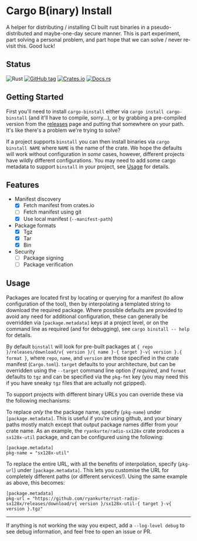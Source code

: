 # Cargo B(inary) Install

A helper for distributing / installing CI built rust binaries in a pseudo-distributed and maybe-one-day secure manner.
This is part experiment, part solving a personal problem, and part hope that we can solve / never re-visit this. Good luck!

## Status

![Rust](https://github.com/ryankurte/cargo-binstall/workflows/Rust/badge.svg)
[![GitHub tag](https://img.shields.io/github/tag/ryankurte/cargo-binstall.svg)](https://github.com/ryankurte/cargo-binstall)
[![Crates.io](https://img.shields.io/crates/v/cargo-binstall.svg)](https://crates.io/crates/cargo-binstall)
[![Docs.rs](https://docs.rs/cargo-binstall/badge.svg)](https://docs.rs/cargo-binstall)


## Getting Started

First you'll need to install `cargo-binstall` either via `cargo install cargo-binstall` (and it'll have to compile, sorry...), or by grabbing a pre-compiled version from the [releases](https://github.com/ryankurte/cargo-binstall/releases) page and putting that somewhere on your path. It's like there's a problem we're trying to solve?

If a project supports `binstall` you can then install binaries via `cargo binstall NAME` where `NAME` is the name of the crate. We hope the defaults will work without configuration in _some_ cases, however, different projects have wildly different configurations. You may need to add some cargo metadata to support `binstall` in your project, see [Usage](#Usage) for details.


## Features

- Manifest discovery
  - [x] Fetch manifest from crates.io
  - [ ] Fetch manifest using git
  - [x] Use local manifest (`--manifest-path`)
- Package formats
  - [x] Tgz
  - [x] Tar
  - [x] Bin
- Security
  - [ ] Package signing
  - [ ] Package verification

## Usage

Packages are located first by locating or querying for a manifest (to allow configuration of the tool), then by interpolating a templated string to download the required package. Where possible defaults are provided to avoid any need for additional configuration, these can generally be overridden via `[package.metadata]` keys at a project level, or on the command line as required (and for debugging), see `cargo binstall -- help` for details.


By default `binstall` will look for pre-built packages at `{ repo }/releases/download/v{ version }/{ name }-{ target }-v{ version }.{ format }`, where `repo`, `name`, and `version` are those specified in the crate manifest (`Cargo.toml`).
`target` defaults to your architecture, but can be overridden using the `--target` command line option _if required_, and `format` defaults to `tgz` and can be specified via the `pkg-fmt` key (you may need this if you have sneaky `tgz` files that are actually not gzipped).

To support projects with different binary URLs you can override these via the following mechanisms:

To replace _only_ the the package name, specify (`pkg-name`) under `[package.metadata]`. This is useful if you're using github, and your binary paths mostly match except that output package names differ from your crate name. As an example, the `ryankurte/radio-sx128x` crate produces a `sx128x-util` package, and can be configured using the following:

```
[package.metadata]
pkg-name = "sx128x-util"
```

To replace the entire URL, with all the benefits of interpolation, specify (`pkg-url`) under `[package.metadata]`.
This lets you customise the URL for completely different paths (or different services!). Using the same example as above, this becomes:

```
[package.metadata]
pkg-url = "https://github.com/ryankurte/rust-radio-sx128x/releases/download/v{ version }/sx128x-util-{ target }-v{ version }.tgz"
```

---

If anything is not working the way you expect, add a `--log-level debug` to see debug information, and feel free to open an issue or PR.
